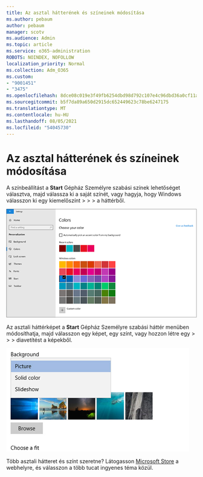 ```yaml
---
title: Az asztal hátterének és színeinek módosítása
ms.author: pebaum
author: pebaum
manager: scotv
ms.audience: Admin
ms.topic: article
ms.service: o365-administration
ROBOTS: NOINDEX, NOFOLLOW
localization_priority: Normal
ms.collection: Adm_O365
ms.custom:
- "9001451"
- "3475"
ms.openlocfilehash: 8dce08c019e3f49fb6254dbd98d792c107e4c96dbd36a0cf11aff70e171e7649
ms.sourcegitcommit: b5f7da89a650d2915dc652449623c78be6247175
ms.translationtype: MT
ms.contentlocale: hu-HU
ms.lasthandoff: 08/05/2021
ms.locfileid: "54045730"
---
```

# <a name="change-your-desktop-background-and-colors"></a>Az asztal hátterének és színeinek módosítása

A színbeállítást a **Start** Gépház Személyre szabási színek lehetőséget választva, majd válassza ki a saját színét, vagy hagyja, hogy Windows válasszon ki egy kiemelőszínt  >    >    >  a háttérből.

![Személyre szabhatja a színeket Windows.](media/windows-personalization-colors.png)

Az asztali háttérképet a **Start** Gépház Személyre szabási háttér menüben módosíthatja, majd válasszon egy képet, egy színt, vagy hozzon létre egy  >    >    >  diavetítést a képekből. 

![Módosíthatja a Windows hátterét.](media/windows-desktop-background.png)

Több asztali hátteret és színt szeretne? Látogasson [Microsoft Store](https://www.microsoft.com/store/collections/windowsthemes) a webhelyre, és válasszon a több tucat ingyenes téma közül.

